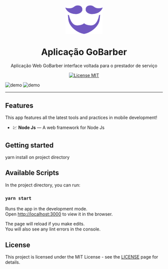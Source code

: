 <h1 align="center">
<br>
  <img src="./.github/logo-purple.png" alt="Aplicação GoBarber" width="120">
<br>
<br>
  Aplicação GoBarber
</h1>

<p align="center">Aplicação Web GoBarber interface voltada para o prestador de serviço </p>

<p align="center">
  <a href="https://opensource.org/licenses/MIT">
    <img src="https://img.shields.io/badge/License-MIT-blue.svg" alt="License MIT">
  </a>
</p>

[//]: # (Add your gifs/images here:)
<div>
  <img src="IMAGE_1_URL" alt="demo" height="425">
  <img src="IMAGE_2_URL" alt="demo" height="425">
</div>

<hr />

## Features
[//]: # (Add the features of your project here:)
This app features all the latest tools and practices in mobile development!

- 💹 **Node Js** — A web framework for Node Js

## Getting started

 yarn install on project directory

## Available Scripts

In the project directory, you can run:

### `yarn start`

Runs the app in the development mode.<br />
Open [http://localhost:3000](http://localhost:3000) to view it in the browser.

The page will reload if you make edits.<br />
You will also see any lint errors in the console.


## License

This project is licensed under the MIT License - see the [LICENSE](https://opensource.org/licenses/MIT) page for details.
